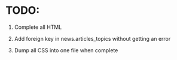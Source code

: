 # TODO:

1. Complete all HTML

2. Add foreign key in news.articles_topics without getting an error

3. Dump all CSS into one file when complete

